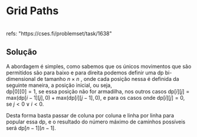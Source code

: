 # Grid Paths

<br>
refs: "https://cses.fi/problemset/task/1638"


<br>

## Solução
A abordagem é simples, como sabemos que os únicos movimentos que são permitidos são para baixo e 
para direita podemos definir uma $\text{dp}$ bi-dimensional de tamanho $n\times n$ , 
onde cada posição nessa é definida da seguinte maneira, a posição inicial, ou seja,  
$\text{dp}[0][0] = 1$, se essa posição não for armadilha, 
nos outros casos $\text{dp}[i][j] = \text{max}(\text{dp}[i-1][j],0) + \text{max}(\text{dp}[i][j-1], 0)$,
e para os casos onde $\text{dp}[i][j] = 0, \mbox{ se } j < 0 \lor i < 0$. 

Desta forma basta passar de coluna por coluna e linha por linha para popular essa $\text{dp}$,
e o resultado do número máximo de caminhos possíveis será $\text{dp}[n-1][n-1]$.

